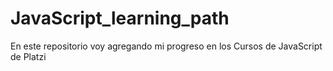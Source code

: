 # JavaScript_learning_path
En este repositorio voy agregando mi progreso en los Cursos de JavaScript de Platzi
